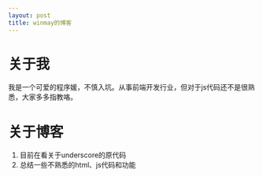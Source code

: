 ```yaml
---
layout: post
title: winmay的博客
---
```


# 关于我

我是一个可爱的程序媛，不慎入坑。从事前端开发行业，但对于js代码还不是很熟悉，大家多多指教咯。

# 关于博客

1. 目前在看关于underscore的原代码
2. 总结一些不熟悉的html、js代码和功能



